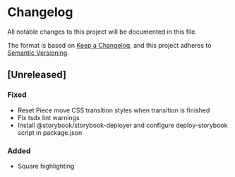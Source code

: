 # Changelog

All notable changes to this project will be documented in this file.

The format is based on [Keep a Changelog](https://keepachangelog.com/en/1.0.0/),
and this project adheres to [Semantic Versioning](https://semver.org/spec/v2.0.0.html).

## [Unreleased]

### Fixed

- Reset Piece move CSS transition styles when transition is finished
- Fix tsdx lint warnings
- Install @storybook/storybook-deployer and configure deploy-storybook script in package.json

### Added

- Square highlighting
